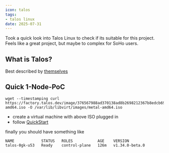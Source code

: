 ```yaml
---
icon: talos
tags:
- talos linux
date: 2025-07-31
---
```


Took a quick look into Talos Linux to check if its suitable for this project. Feels like a great project, but maybe to complex for SoHo users.

## What is Talos?

Best described by [themselves](https://www.talos.dev/v1.10/introduction/what-is-talos/)

## Quick 1-Node-PoC

```
wget --timestamping curl https://factory.talos.dev/image/376567988ad370138ad8b2698212367b8edcb69b5fd68c80be1f2ec7d603b4ba/v1.10.5/metal-amd64.iso -O /var/lib/libvirt/images/metal-amd64.iso
```

* create a virtual machine with above ISO plugged in
* follow [QuickStart](https://www.talos.dev/v1.10/introduction/getting-started/)

finally you should have something like

```
NAME            STATUS   ROLES           AGE    VERSION
talos-0gk-u53   Ready    control-plane   126m   v1.34.0-beta.0
```
